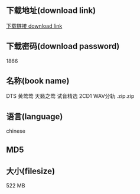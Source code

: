 ## 下载地址(download link)
[下载链接 download link](https://voluble-croquembouche-d321dc.netlify.app/?s=DTS+%E9%BB%84%E8%8E%BA%E8%8E%BA+%E5%A4%A9%E7%B1%81%E4%B9%8B%E8%8E%BA+%E8%AF%95%E9%9F%B3%E7%B2%BE%E9%80%89+2CD1+WAV%E5%88%86%E8%BD%A8+.zip)

## 下载密码(download password)
1866

## 名称(book name)
DTS 黄莺莺 天籁之莺 试音精选 2CD1 WAV分轨 .zip.zip

## 语言(language)
chinese

## MD5


## 大小(filesize)
522 MB
